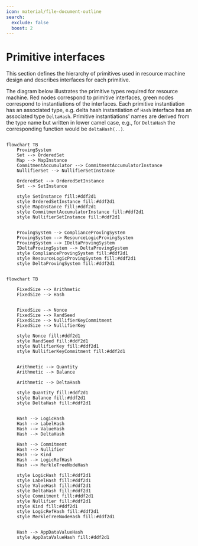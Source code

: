 ```yaml
---
icon: material/file-document-outline
search:
  exclude: false
  boost: 2
---
```


# Primitive interfaces

This section defines the hierarchy of primitives used in resource machine design and describes interfaces for each primitive.

The diagram below illustrates the primitive types required for resource machine. Red nodes correspond to primitive interfaces, green nodes correspond to instantiations of the interfaces. Each primitive instantiation has an associated type, e.g. delta hash instantiation of `Hash` interface has an associated type `DeltaHash`. Primitive instantiations' names are derived from the type name but written in lower camel case, e.g., for `DeltaHash` the corresponding function would be `deltaHash(..)`.


``` mermaid

flowchart TB
    ProvingSystem
    Set --> OrderedSet
    Map --> MapInstance
    CommitmentAccumulator --> CommitmentAccumulatorInstance
    NullifierSet --> NullifierSetInstance

    OrderedSet --> OrderedSetInstance
    Set --> SetInstance

    style SetInstance fill:#ddf2d1
    style OrderedSetInstance fill:#ddf2d1
    style MapInstance fill:#ddf2d1
    style CommitmentAccumulatorInstance fill:#ddf2d1
    style NullifierSetInstance fill:#ddf2d1


    ProvingSystem --> ComplianceProvingSystem
    ProvingSystem --> ResourceLogicProvingSystem
    ProvingSystem --> IDeltaProvingSystem
    IDeltaProvingSystem --> DeltaProvingSystem
    style ComplianceProvingSystem fill:#ddf2d1
    style ResourceLogicProvingSystem fill:#ddf2d1
    style DeltaProvingSystem fill:#ddf2d1
```

``` mermaid

flowchart TB

    FixedSize --> Arithmetic
    FixedSize --> Hash


    FixedSize --> Nonce
    FixedSize --> RandSeed
    FixedSize --> NullifierKeyCommitment
    FixedSize --> NullifierKey

    style Nonce fill:#ddf2d1
    style RandSeed fill:#ddf2d1
    style NullifierKey fill:#ddf2d1
    style NullifierKeyCommitment fill:#ddf2d1


    Arithmetic --> Quantity
    Arithmetic --> Balance

    Arithmetic --> DeltaHash

    style Quantity fill:#ddf2d1
    style Balance fill:#ddf2d1
    style DeltaHash fill:#ddf2d1


    Hash --> LogicHash
    Hash --> LabelHash
    Hash --> ValueHash
    Hash --> DeltaHash

    Hash --> Commitment
    Hash --> Nullifier
    Hash --> Kind
    Hash --> LogicRefHash
    Hash --> MerkleTreeNodeHash

    style LogicHash fill:#ddf2d1
    style LabelHash fill:#ddf2d1
    style ValueHash fill:#ddf2d1
    style DeltaHash fill:#ddf2d1
    style Commitment fill:#ddf2d1
    style Nullifier fill:#ddf2d1
    style Kind fill:#ddf2d1
    style LogicRefHash fill:#ddf2d1
    style MerkleTreeNodeHash fill:#ddf2d1


    Hash --> AppDataValueHash
    style AppDataValueHash fill:#ddf2d1

```